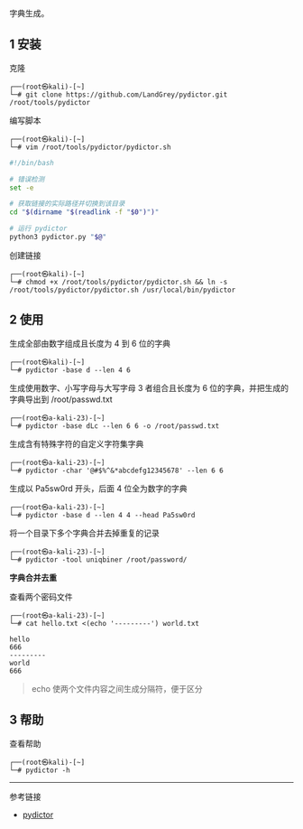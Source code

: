 字典生成。

## 1 安装

克隆

```shell
┌──(root㉿kali)-[~]
└─# git clone https://github.com/LandGrey/pydictor.git /root/tools/pydictor
```

编写脚本

```shell
┌──(root㉿kali)-[~]
└─# vim /root/tools/pydictor/pydictor.sh
```

```sh
#!/bin/bash

# 错误检测
set -e

# 获取链接的实际路径并切换到该目录
cd "$(dirname "$(readlink -f "$0")")"

# 运行 pydictor
python3 pydictor.py "$@"
```

创建链接

```shell
┌──(root㉿kali)-[~]
└─# chmod +x /root/tools/pydictor/pydictor.sh && ln -s /root/tools/pydictor/pydictor.sh /usr/local/bin/pydictor
```

## 2 使用

生成全部由数字组成且长度为 4 到 6 位的字典 

```shell
┌──(root㉿kali)-[~]
└─# pydictor -base d --len 4 6
```

生成使用数字、小写字母与大写字母 3 者组合且长度为 6 位的字典，并把生成的字典导出到 /root/passwd.txt

```shell
┌──(root㉿a-kali-23)-[~]
└─# pydictor -base dLc --len 6 6 -o /root/passwd.txt
```

生成含有特殊字符的自定义字符集字典

```shell
┌──(root㉿a-kali-23)-[~]
└─# pydictor -char '@#$%^&*abcdefg12345678' --len 6 6
```

生成以 Pa5sw0rd 开头，后面 4 位全为数字的字典

```shell
┌──(root㉿a-kali-23)-[~]
└─# pydictor -base d --len 4 4 --head Pa5sw0rd
```

将一个目录下多个字典合并去掉重复的记录

```shell
┌──(root㉿a-kali-23)-[~]
└─# pydictor -tool uniqbiner /root/password/
```

**字典合并去重**

查看两个密码文件

```shell
┌──(root㉿a-kali-23)-[~]
└─# cat hello.txt <(echo '---------') world.txt
```

```
hello
666
---------
world
666
```

> echo 使两个文件内容之间生成分隔符，便于区分

## 3 帮助

查看帮助

```shell
┌──(root㉿kali)-[~]
└─# pydictor -h
```

---

参考链接

- [pydictor](https://github.com/LandGrey/pydictor)

